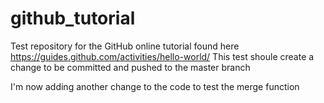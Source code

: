 # github_tutorial
Test repository for the GitHub online tutorial found here https://guides.github.com/activities/hello-world/
This test shoule create a change to be committed and pushed to the master branch

I'm now adding another change to the code to test the merge function
